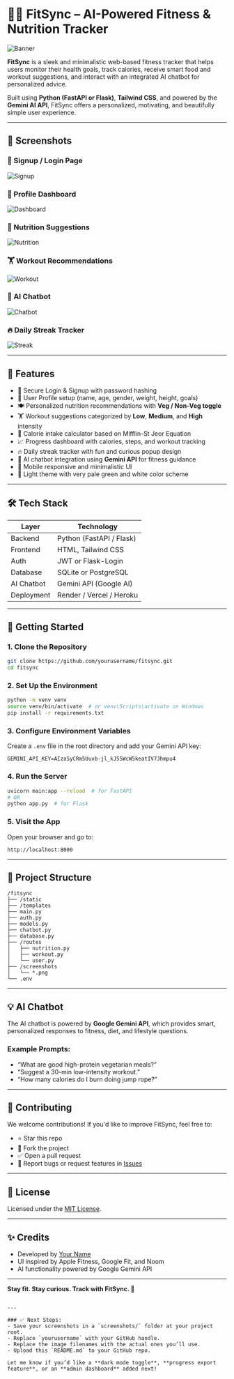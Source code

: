 
# 🏋️‍♂️ FitSync – AI-Powered Fitness & Nutrition Tracker

![Banner](./screenshots/banner.png)

**FitSync** is a sleek and minimalistic web-based fitness tracker that helps users monitor their health goals, track calories, receive smart food and workout suggestions, and interact with an integrated AI chatbot for personalized advice.

Built using **Python (FastAPI or Flask)**, **Tailwind CSS**, and powered by the **Gemini AI API**, FitSync offers a personalized, motivating, and beautifully simple user experience.

---

## 📸 Screenshots

### 👤 Signup / Login Page  
![Signup](./screenshots/signup.png)

### 🧍 Profile Dashboard  
![Dashboard](./screenshots/dashboard.png)

### 🥗 Nutrition Suggestions  
![Nutrition](./screenshots/nutrition.png)

### 🏋️ Workout Recommendations  
![Workout](./screenshots/workout.png)

### 🤖 AI Chatbot  
![Chatbot](./screenshots/chatbot.png)

### 🔥 Daily Streak Tracker  
![Streak](./screenshots/streak.png)

---

## 🚀 Features

- 🔐 Secure Login & Signup with password hashing
- 👤 User Profile setup (name, age, gender, weight, height, goals)
- 🍽️ Personalized nutrition recommendations with **Veg / Non-Veg toggle**
- 🏋️ Workout suggestions categorized by **Low**, **Medium**, and **High** intensity
- 🔢 Calorie intake calculator based on Mifflin-St Jeor Equation
- 📈 Progress dashboard with calories, steps, and workout tracking
- 🔥 Daily streak tracker with fun and curious popup design
- 🧠 AI chatbot integration using **Gemini API** for fitness guidance
- 📱 Mobile responsive and minimalistic UI
- 🎨 Light theme with very pale green and white color scheme

---

## 🛠️ Tech Stack

| Layer         | Technology               |
|---------------|---------------------------|
| Backend       | Python (FastAPI / Flask)  |
| Frontend      | HTML, Tailwind CSS        |
| Auth          | JWT or Flask-Login        |
| Database      | SQLite or PostgreSQL      |
| AI Chatbot    | Gemini API (Google AI)    |
| Deployment    | Render / Vercel / Heroku  |

---

## 🔧 Getting Started

### 1. Clone the Repository
```bash
git clone https://github.com/yourusername/fitsync.git
cd fitsync
````

### 2. Set Up the Environment

```bash
python -m venv venv
source venv/bin/activate  # or venv\Scripts\activate on Windows
pip install -r requirements.txt
```

### 3. Configure Environment Variables

Create a `.env` file in the root directory and add your Gemini API key:

```
GEMINI_API_KEY=AIzaSyCRm5Uuvb-jl_kJ55WcW5keatIV7Jhmpu4
```

### 4. Run the Server

```bash
uvicorn main:app --reload  # for FastAPI
# OR
python app.py  # for Flask
```

### 5. Visit the App

Open your browser and go to:

```
http://localhost:8000
```

---

## 📁 Project Structure

```
/fitsync
├── /static
├── /templates
├── main.py
├── auth.py
├── models.py
├── chatbot.py
├── database.py
├── /routes
│   ├── nutrition.py
│   ├── workout.py
│   └── user.py
├── /screenshots
│   └── *.png
└── .env
```

---

## 💡 AI Chatbot

The AI chatbot is powered by **Google Gemini API**, which provides smart, personalized responses to fitness, diet, and lifestyle questions.

### Example Prompts:

* “What are good high-protein vegetarian meals?”
* “Suggest a 30-min low-intensity workout.”
* “How many calories do I burn doing jump rope?”

---

## 🙌 Contributing

We welcome contributions! If you'd like to improve FitSync, feel free to:

* ⭐ Star this repo
* 🍴 Fork the project
* ✅ Open a pull request
* 🐛 Report bugs or request features in [Issues](https://github.com/yourusername/fitsync/issues)

---

## 📜 License

Licensed under the [MIT License](LICENSE).

---

## ✨ Credits

* Developed by [Your Name](https://github.com/yourusername)
* UI inspired by Apple Fitness, Google Fit, and Noom
* AI functionality powered by Google Gemini API

---

**Stay fit. Stay curious. Track with FitSync. 💪**

```

---

### ✅ Next Steps:
- Save your screenshots in a `screenshots/` folder at your project root.
- Replace `yourusername` with your GitHub handle.
- Replace the image filenames with the actual ones you’ll use.
- Upload this `README.md` to your GitHub repo.

Let me know if you’d like a **dark mode toggle**, **progress export feature**, or an **admin dashboard** added next!
```
